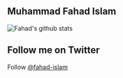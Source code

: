 ## Muhammad Fahad Islam

![Fahad's github stats](https://github-readme-stats.vercel.app/api?username=fahad-islam&count_private=true&show_icons=true&theme=radical)


## Follow me on Twitter

Follow [@fahad-islam](https://twitter.com/_fahadislam)

<!--
**nandorojo/nandorojo** is a ✨ _special_ ✨ repository because its `README.md` (this file) appears on your GitHub profile.


[![Source Karma badge for @nandorojo](https://sourcekarma-og.vercel.app/api/nandorojo/github)](https://sourcekarma.vercel.app/nandorojo)

Here are some ideas to get you started:

- 🔭 I’m currently working on ...
- 🌱 I’m currently learning ...
- 👯 I’m looking to collaborate on ...
- 🤔 I’m looking for help with ...
- 💬 Ask me about ...
- 📫 How to reach me: ...
- ⚡ Fun fact: ...
![Fernando's wakatime stats](https://github-readme-stats.vercel.app/api/wakatime?username=nandorojo)
-->
